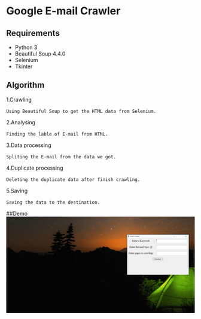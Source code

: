 # Google E-mail Crawler

## Requirements
* Python 3
* Beautiful Soup 4.4.0
* Selenium
* Tkinter
  
## Algorithm 
1.Crawling </br>

    Using Beautiful Soup to get the HTML data from Selenium.

2.Analysing</br>

    Finding the lable of E-mail from HTML.

3.Data processing</br>

    Spliting the E-mail from the data we got.

4.Duplicate processing</br>

    Deleting the duplicate data after finish crawling.

5.Saving</br>

    Saving the data to the destination.

##Demo
![](Image/Introduction.gif) </br>